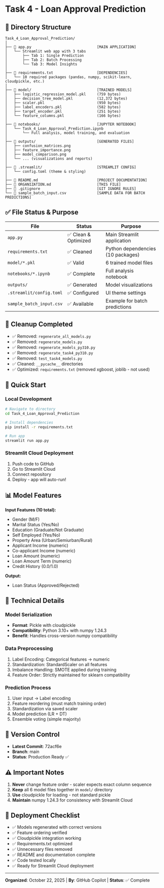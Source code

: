 # Task 4 - Loan Approval Prediction

## 📂 Directory Structure

```
Task_4_Loan_Approval_Prediction/
│
├── 📄 app.py                              [MAIN APPLICATION]
│   └── Streamlit web app with 3 tabs
│       ├── Tab 1: Single Prediction
│       ├── Tab 2: Batch Processing
│       └── Tab 3: Model Insights
│
├── 📄 requirements.txt                    [DEPENDENCIES]
│   └── 10 required packages (pandas, numpy, scikit-learn, cloudpickle, etc.)
│
├── 📁 model/                              [TRAINED MODELS]
│   ├── logistic_regression_model.pkl     (759 bytes)
│   ├── decision_tree_model.pkl           (12,372 bytes)
│   ├── scaler.pkl                        (950 bytes)
│   ├── label_encoders.pkl                (582 bytes)
│   ├── target_encoder.pkl                (251 bytes)
│   └── feature_columns.pkl               (166 bytes)
│
├── 📁 notebooks/                          [JUPYTER NOTEBOOK]
│   └── Task_4_Loan_Approval_Prediction.ipynb
│       └── Full analysis, model training, and evaluation
│
├── 📁 outputs/                            [GENERATED FILES]
│   ├── confusion_matrices.png
│   ├── feature_importance.png
│   ├── model_comparison.png
│   └── ... (visualizations and reports)
│
├── 📁 .streamlit/                         [STREAMLIT CONFIG]
│   └── config.toml (theme & styling)
│
├── 📄 README.md                           [PROJECT DOCUMENTATION]
├── 📄 ORGANIZATION.md                     [THIS FILE]
├── 📄 .gitignore                          [GIT IGNORE RULES]
└── 📄 sample_batch_input.csv              [SAMPLE DATA FOR BATCH PREDICTIONS]
```

## ✅ File Status & Purpose

| File | Status | Purpose |
|------|--------|---------|
| `app.py` | ✅ Clean & Optimized | Main Streamlit application |
| `requirements.txt` | ✅ Cleaned | Python dependencies (10 packages) |
| `model/*.pkl` | ✅ Valid | 6 trained model files |
| `notebooks/*.ipynb` | ✅ Complete | Full analysis notebook |
| `outputs/` | ✅ Generated | Model visualizations |
| `.streamlit/config.toml` | ✅ Configured | UI theme settings |
| `sample_batch_input.csv` | ✅ Available | Example for batch predictions |

## 🧹 Cleanup Completed
- ✅ Removed: `regenerate_all_models.py`
- ✅ Removed: `regenerate_models.py`
- ✅ Removed: `regenerate_models_py310.py`
- ✅ Removed: `regenerate_task4_py310.py`
- ✅ Removed: `test_task4_models.py`
- ✅ Cleaned: `__pycache__` directories
- ✅ Optimized: `requirements.txt` (removed xgboost, joblib - not used)

## 🎯 Quick Start

### Local Development
```bash
# Navigate to directory
cd Task_4_Loan_Approval_Prediction

# Install dependencies
pip install -r requirements.txt

# Run app
streamlit run app.py
```

### Streamlit Cloud Deployment
1. Push code to GitHub
2. Go to Streamlit Cloud
3. Connect repository
4. Deploy - app will auto-run!

## 📊 Model Features

**Input Features (10 total):**
- Gender (M/F)
- Marital Status (Yes/No)
- Education (Graduate/Not Graduate)
- Self Employed (Yes/No)
- Property Area (Urban/Semiurban/Rural)
- Applicant Income (numeric)
- Co-applicant Income (numeric)
- Loan Amount (numeric)
- Loan Amount Term (numeric)
- Credit History (0.0/1.0)

**Output:**
- Loan Status (Approved/Rejected)

## 🔧 Technical Details

### Model Serialization
- **Format**: Pickle with cloudpickle
- **Compatibility**: Python 3.10+ with numpy 1.24.3
- **Benefit**: Handles cross-version numpy compatibility

### Data Preprocessing
1. Label Encoding: Categorical features → numeric
2. Standardization: StandardScaler on all features
3. Imbalance Handling: SMOTE applied during training
4. Feature Order: Strictly maintained for sklearn compatibility

### Prediction Process
1. User input → Label encoding
2. Feature reordering (must match training order)
3. Standardization via saved scaler
4. Model prediction (LR + DT)
5. Ensemble voting (simple majority)

## 📝 Version Control
- **Latest Commit**: 72acf6e
- **Branch**: main
- **Status**: Production Ready ✅

## ⚠️ Important Notes
1. **Never** change feature order - scaler expects exact column sequence
2. **Keep** all 6 model files together in `model/` directory
3. **Use** cloudpickle for loading - not standard pickle
4. **Maintain** numpy 1.24.3 for consistency with Streamlit Cloud

## 🚀 Deployment Checklist
- ✅ Models regenerated with correct versions
- ✅ Feature ordering verified
- ✅ Cloudpickle integration working
- ✅ Requirements.txt optimized
- ✅ Unnecessary files removed
- ✅ README and documentation complete
- ✅ Code tested locally
- ✅ Ready for Streamlit Cloud deployment

---

**Organized**: October 22, 2025 | **By**: GitHub Copilot | **Status**: ✅ Complete
